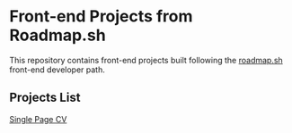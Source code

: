 # Front-end Projects from Roadmap.sh

This repository contains front-end projects built following the [roadmap.sh](https://roadmap.sh/) front-end developer path.

## Projects List
[Single Page CV](https://roadmap.sh/projects/single-page-cv)
